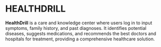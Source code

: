 # HEALTHDRILL
**HealthDrill** is a care and knowledge center where users log in to input symptoms, family history, and past diagnoses. It identifies potential diseases, suggests medications, and recommends the best doctors and hospitals for treatment, providing a comprehensive healthcare solution.
